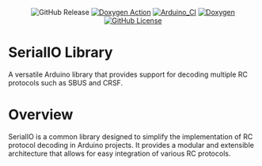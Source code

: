 <p align="center">
    <img src="https://img.shields.io/github/v/release/Witty-Wizard/SerialIO" alt="GitHub Release">
    <a href="https://github.com/Witty-Wizard/SerialIO/actions/workflows/doxygen.yaml"><img alt="Doxygen Action" src="https://github.com/Witty-Wizard/SerialIO/actions/workflows/doxygen.yaml/badge.svg"></a>
    <a href="https://github.com/Witty-Wizard/SerialIO/actions/workflows/arduino_ci.yaml"><img src="https://github.com/Witty-Wizard/SerialIO/actions/workflows/arduino_ci.yaml/badge.svg" alt="Arduino_CI"></a>
    <a href="https://witty-wizard.github.io/SerialIO/"><img src="https://img.shields.io/badge/-Doxygen-2C4AA8?style=flat&logo=doxygen&logoColor=white" alt="Doxygen"></a>
    <a href="https://www.gnu.org/licenses/gpl-3.0.en.html"><img src="https://img.shields.io/github/license/Witty-Wizard/SerialIO" alt="GitHub License"></a>
</p>

# SerialIO Library

A versatile Arduino library that provides support for decoding multiple RC protocols such as SBUS and CRSF.

# Overview

SerialIO is a common library designed to simplify the implementation of RC protocol decoding in Arduino projects. It provides a modular and extensible architecture that allows for easy integration of various RC protocols.
